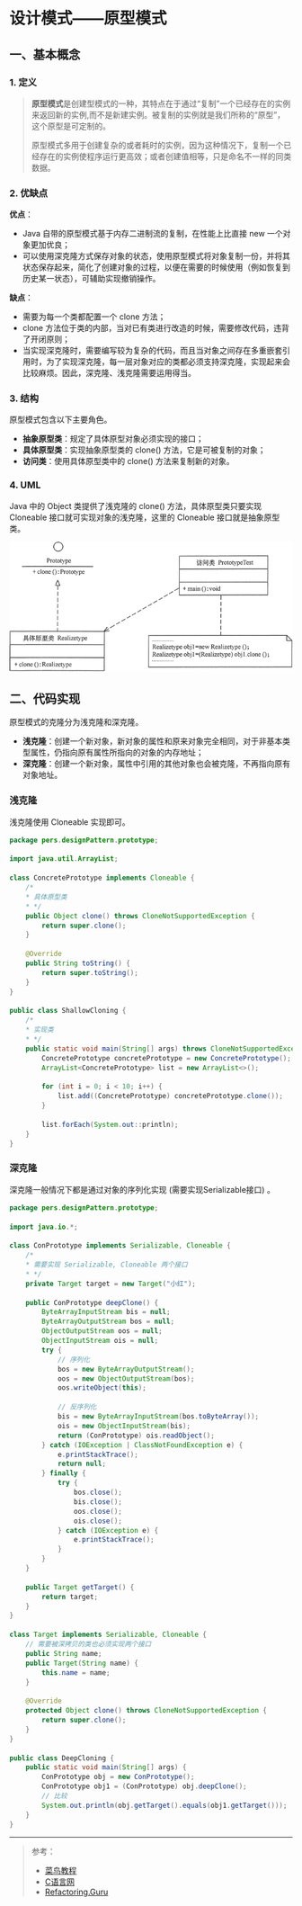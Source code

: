 # 设计模式——原型模式

## 一、基本概念

### 1. 定义

> **原型模式**是创建型模式的一种，其特点在于通过“复制”一个已经存在的实例来返回新的实例,而不是新建实例。被复制的实例就是我们所称的“原型”，这个原型是可定制的。
>
> 原型模式多用于创建复杂的或者耗时的实例，因为这种情况下，复制一个已经存在的实例使程序运行更高效；或者创建值相等，只是命名不一样的同类数据。

### 2. 优缺点

**优点**：

- Java 自带的原型模式基于内存二进制流的复制，在性能上比直接 new 一个对象更加优良；
- 可以使用深克隆方式保存对象的状态，使用原型模式将对象复制一份，并将其状态保存起来，简化了创建对象的过程，以便在需要的时候使用（例如恢复到历史某一状态），可辅助实现撤销操作。

**缺点**：

- 需要为每一个类都配置一个 clone 方法；
- clone 方法位于类的内部，当对已有类进行改造的时候，需要修改代码，违背了开闭原则；
- 当实现深克隆时，需要编写较为复杂的代码，而且当对象之间存在多重嵌套引用时，为了实现深克隆，每一层对象对应的类都必须支持深克隆，实现起来会比较麻烦。因此，深克隆、浅克隆需要运用得当。

### 3. 结构

原型模式包含以下主要角色。

- **抽象原型类**：规定了具体原型对象必须实现的接口；
- **具体原型类**：实现抽象原型类的 clone() 方法，它是可被复制的对象；
- **访问类**：使用具体原型类中的 clone() 方法来复制新的对象。

### 4. UML

Java 中的 Object 类提供了浅克隆的 clone() 方法，具体原型类只要实现 Cloneable 接口就可实现对象的浅克隆，这里的 Cloneable 接口就是抽象原型类。

![image.png](https://raw.githubusercontent.com/wlynxg/pic/main/2025/06/01/20250601-165049.png)

## 二、代码实现

原型模式的克隆分为浅克隆和深克隆。

- **浅克隆**：创建一个新对象，新对象的属性和原来对象完全相同，对于非基本类型属性，仍指向原有属性所指向的对象的内存地址；
- **深克隆**：创建一个新对象，属性中引用的其他对象也会被克隆，不再指向原有对象地址。

### 浅克隆

浅克隆使用 Cloneable 实现即可。

```java
package pers.designPattern.prototype;

import java.util.ArrayList;

class ConcretePrototype implements Cloneable {
    /*
    * 具体原型类
    * */
    public Object clone() throws CloneNotSupportedException {
        return super.clone();
    }

    @Override
    public String toString() {
        return super.toString();
    }
}

public class ShallowCloning {
    /*
    * 实现类
    * */
    public static void main(String[] args) throws CloneNotSupportedException {
        ConcretePrototype concretePrototype = new ConcretePrototype();
        ArrayList<ConcretePrototype> list = new ArrayList<>();

        for (int i = 0; i < 10; i++) {
            list.add((ConcretePrototype) concretePrototype.clone());
        }

        list.forEach(System.out::println);
    }
}
```

### 深克隆

深克隆一般情况下都是通过对象的序列化实现 (需要实现Serializable接口) 。

```java
package pers.designPattern.prototype;

import java.io.*;

class ConPrototype implements Serializable, Cloneable {
    /*
    * 需要实现 Serializable, Cloneable 两个接口
    * */
    private Target target = new Target("小红");

    public ConPrototype deepClone() {
        ByteArrayInputStream bis = null;
        ByteArrayOutputStream bos = null;
        ObjectOutputStream oos = null;
        ObjectInputStream ois = null;
        try {
            // 序列化
            bos = new ByteArrayOutputStream();
            oos = new ObjectOutputStream(bos);
            oos.writeObject(this);

            // 反序列化
            bis = new ByteArrayInputStream(bos.toByteArray());
            ois = new ObjectInputStream(bis);
            return (ConPrototype) ois.readObject();
        } catch (IOException | ClassNotFoundException e) {
            e.printStackTrace();
            return null;
        } finally {
            try {
                bos.close();
                bis.close();
                oos.close();
                ois.close();
            } catch (IOException e) {
                e.printStackTrace();
            }
        }
    }

    public Target getTarget() {
        return target;
    }
}

class Target implements Serializable, Cloneable {
    // 需要被深拷贝的类也必须实现两个接口
    public String name;
    public Target(String name) {
        this.name = name;
    }

    @Override
    protected Object clone() throws CloneNotSupportedException {
        return super.clone();
    }
}

public class DeepCloning {
    public static void main(String[] args) {
        ConPrototype obj = new ConPrototype();
        ConPrototype obj1 = (ConPrototype) obj.deepClone();
        // 比较
        System.out.println(obj.getTarget().equals(obj1.getTarget()));
    }
}
```

***

> 参考：
>
> - [菜鸟教程](https://www.runoob.com/design-pattern/singleton-pattern.html)
> - [C语言网](http://c.biancheng.net/view/1338.html)
> - [Refactoring.Guru](https://refactoringguru.cn/)